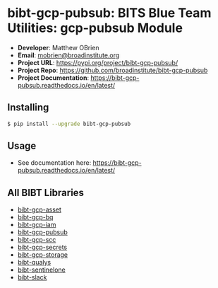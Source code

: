 # bibt-gcp-pubsub: BITS Blue Team Utilities: gcp-pubsub Module

- **Developer**: Matthew OBrien
- **Email**: mobrien@broadinstitute.org
- **Project URL**: https://pypi.org/project/bibt-gcp-pubsub/
- **Project Repo**: https://github.com/broadinstitute/bibt-gcp-pubsub
- **Project Documentation**: https://bibt-gcp-pubsub.readthedocs.io/en/latest/

## Installing

```bash
$ pip install --upgrade bibt-gcp-pubsub
```

## Usage

- See documentation here: https://bibt-gcp-pubsub.readthedocs.io/en/latest/

## All BIBT Libraries

- [bibt-gcp-asset](https://github.com/broadinstitute/bibt-gcp-asset)
- [bibt-gcp-bq](https://github.com/broadinstitute/bibt-gcp-bq)
- [bibt-gcp-iam](https://github.com/broadinstitute/bibt-gcp-iam)
- [bibt-gcp-pubsub](https://github.com/broadinstitute/bibt-gcp-pubsub)
- [bibt-gcp-scc](https://github.com/broadinstitute/bibt-gcp-scc)
- [bibt-gcp-secrets](https://github.com/broadinstitute/bibt-gcp-secrets)
- [bibt-gcp-storage](https://github.com/broadinstitute/bibt-gcp-storage)
- [bibt-qualys](https://github.com/broadinstitute/bibt-qualys)
- [bibt-sentinelone](https://github.com/broadinstitute/bibt-sentinelone)
- [bibt-slack](https://github.com/broadinstitute/bibt-slack)
